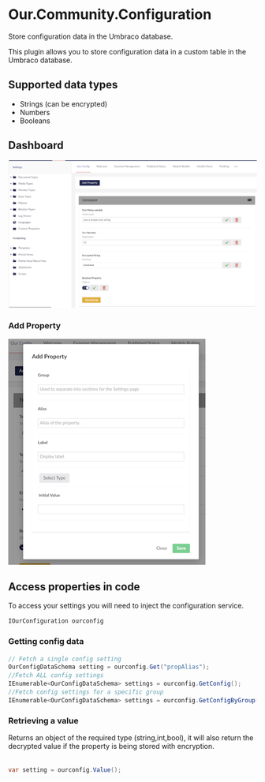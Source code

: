 # Our.Community.Configuration
Store configuration data in the Umbraco database.

This plugin allows you to store configuration data in a custom table in the Umbraco database. 

## Supported data types
- Strings (can be encrypted)
- Numbers
- Booleans

## Dashboard
![Settings Dashboard](/Documentation/images/dashboard.png)

### Add Property
![Add Property](/Documentation/images/overlay.png)

## Access properties in code
To access your settings you will need to inject the configuration service.
```csharp
IOurConfiguration ourconfig
```

### Getting config data
```csharp
// Fetch a single config setting
OurConfigDataSchema setting = ourconfig.Get("propAlias"); 
//Fetch ALL config settings
IEnumerable<OurConfigDataSchema> settings = ourconfig.GetConfig(); 
//Fetch config settings for a specific group
IEnumerable<OurConfigDataSchema> settings = ourconfig.GetConfigByGroup("TESTGROUP") 
```

### Retrieving a value
Returns an object of the required type (string,int,bool), it will also return the decrypted value if the property is being stored with encryption.
```csharp

var setting = ourconfig.Value();

```
